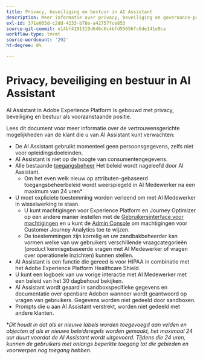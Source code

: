 ```yaml
---
title: Privacy, beveiliging en bestuur in AI Assistant
description: Meer informatie over privacy, beveiliging en governance-praktijken voor AI Assistant.
exl-id: 371e065d-c2dd-4233-b78e-a42757fce853
source-git-commit: e14bf4191319d646c6c4bfd55656fc6de141e9ca
workflow-type: tm+mt
source-wordcount: '292'
ht-degree: 0%

---
```


# Privacy, beveiliging en bestuur in AI Assistant

AI Assistant in Adobe Experience Platform is gebouwd met privacy, beveiliging en bestuur als vooraanstaande positie.

Lees dit document voor meer informatie over de vertrouwensgerichte mogelijkheden van de klant die u van AI Assistant kunt verwachten:

* De AI Assistant gebruikt momenteel geen persoonsgegevens, zelfs niet voor opleidingsdoeleinden.
* AI Assistant is niet op de hoogte van consumentengegevens.
* Alle bestaande [toegangsbeheer](../access-control/home.md) Het beleid wordt nageleefd door AI Assistant.
   * Om het even welk nieuw op attributen-gebaseerd toegangsbeheerbeleid wordt weerspiegeld in AI Medewerker na een maximum van 24 uren*
* U moet expliciete toestemming worden verleend om met AI Medewerker in wisselwerking te staan.
   * U kunt machtigingen voor Experience Platform en Journey Optimizer op een andere manier instellen met de [Gebruikersinterface voor machtigingen](../access-control/abac/ui/permissions.md) en u kunt de [Admin Console](../access-control/ui/browse.md) om machtigingen voor Customer Journey Analytics toe te wijzen.
   * De toestemmingen zijn korrelig en uw zandbakbeheerder kan vormen welke van uw gebruikers verschillende vraagcategorieën (product kennisgebaseerde vragen met AI Medewerker of vragen over operationele inzichten) kunnen stellen.
* AI Assistant is een functie die gereed is voor HIPAA in combinatie met het Adobe Experience Platform Healthcare Shield.
* U kunt een logboek van uw vorige interactie met AI Medewerker met een beleid van het 30 dagbehoud bekijken.
* AI Assistant wordt geaard in sandboxspecifieke gegevens en documentatie over openbare Adoben wanneer wordt geantwoord op vragen van gebruikers. Gegevens worden niet gedeeld door sandboxen.
* Prompts die u aan AI Assistant verstrekt, worden niet gedeeld met andere klanten.

**Dit houdt in dat als er nieuwe labels worden toegevoegd aan velden en objecten of als er nieuwe beleidsregels worden gemaakt, het maximaal 24 uur duurt voordat de AI Assistant wordt uitgevoerd. Tijdens die 24 uren, kunnen de gebruikers met onlangs beperkte toegang tot die gebieden en voorwerpen nog toegang hebben.*
